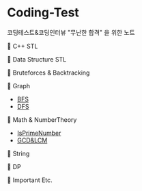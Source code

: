 # Coding-Test
코딩테스트&amp;코딩인터뷰 "무난한 합격" 을 위한 노트  

📁 C++ STL  

📁 Data Structure STL  

📁 Bruteforces & Backtracking  

📁 Graph  
+  [BFS](https://github.com/Park-ByungKyu/Coding-Test/blob/main/Graph/BFS.cpp)
+  [DFS](https://github.com/Park-ByungKyu/Coding-Test/blob/main/Graph/DFS.cpp)

📁 Math & NumberTheory
+  [IsPrimeNumber](https://github.com/Park-ByungKyu/Coding-Test/blob/main/Math%26NumberTheory/IsPrimeNumber.cpp)  
+  [GCD&LCM](https://github.com/Park-ByungKyu/Coding-Test/blob/main/Math%26NumberTheory/gcd%26lcm.cpp)  

📁 String  

📁 DP  

📁 Important Etc.  
